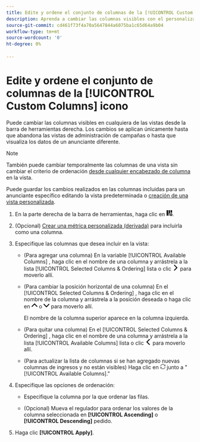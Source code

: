 ```yaml
---
title: Edite y ordene el conjunto de columnas de la [!UICONTROL Custom Columns] icono
description: Aprenda a cambiar las columnas visibles con el personalizador de columnas.
source-git-commit: cd461f73f4a70a5647844a6075ba1c65d64a9b04
workflow-type: tm+mt
source-wordcount: '0'
ht-degree: 0%

---
```


# Edite y ordene el conjunto de columnas de la [!UICONTROL Custom Columns] icono

Puede cambiar las columnas visibles en cualquiera de las vistas desde la barra de herramientas derecha. Los cambios se aplican únicamente hasta que abandona las vistas de administración de campañas o hasta que visualiza los datos de un anunciante diferente.

>[!NOTE]
>
>También puede cambiar temporalmente las columnas de una vista sin cambiar el criterio de ordenación [desde cualquier encabezado de columna](/help/search-social-commerce/common-tasks/data-views/ad-hoc-settings/column-set-edit-column-heading.md) en la vista.
>
>Puede guardar los cambios realizados en las columnas incluidas para un anunciante específico editando la vista predeterminada o [creación de una vista personalizada](/help/search-social-commerce/common-tasks/data-views/custom-default-views-manage.md#create-custom-view).

1. En la parte derecha de la barra de herramientas, haga clic en ![Columnas](/help/search-social-commerce/assets/custom-columns.png "Columnas").

1. (Opcional) [Crear una métrica personalizada (derivada)](/help/search-social-commerce/common-tasks/custom-metrics/custom-metric-create.md) para incluirla como una columna.

1. Especifique las columnas que desea incluir en la vista:

   * (Para agregar una columna) En la variable [!UICONTROL Available Columns] , haga clic en el nombre de una columna y arrástrela a la lista [!UICONTROL Selected Columns & Ordering] lista o clic ![Agregar columna](/help/search-social-commerce/assets/chevron-right.png "Agregar columna") para moverlo allí.

   * (Para cambiar la posición horizontal de una columna) En el [!UICONTROL Selected Columns & Ordering] , haga clic en el nombre de la columna y arrástrela a la posición deseada o haga clic en ![Mover columna hacia arriba](/help/search-social-commerce/assets/chevron-up.png "Mover columna hacia arriba") o ![Mover columna hacia abajo](/help/search-social-commerce/assets/chevron-down.png "Mover columna hacia abajo") para moverlo allí.

      El nombre de la columna superior aparece en la columna izquierda.

   * (Para quitar una columna) En el [!UICONTROL Selected Columns & Ordering] , haga clic en el nombre de una columna y arrástrela a la lista [!UICONTROL Available Columns] lista o clic ![Eliminar](/help/search-social-commerce/assets/chevron-left.png "Eliminar") para moverlo allí.

   * (Para actualizar la lista de columnas si se han agregado nuevas columnas de ingresos y no están visibles) Haga clic en ![Actualizar](/help/search-social-commerce/assets/refresh.png "Actualizar") junto a &quot;[!UICONTROL Available Columns].&quot;

1. Especifique las opciones de ordenación:

   * Especifique la columna por la que ordenar las filas.

   * (Opcional) Mueva el regulador para ordenar los valores de la columna seleccionada en **[!UICONTROL Ascending]** o **[!UICONTROL Descending]** pedido.

1. Haga clic **[!UICONTROL Apply]**.
